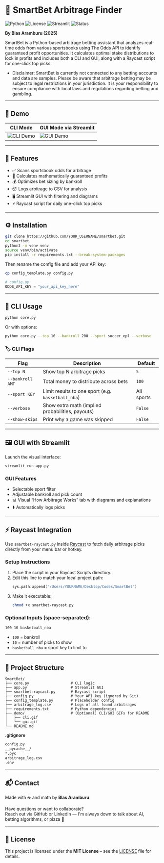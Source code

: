 # 💸 SmartBet Arbitrage Finder

![Python](https://img.shields.io/badge/python-3.9%2B-blue?logo=python)
![License](https://img.shields.io/badge/license-MIT-green)
![Streamlit](https://img.shields.io/badge/built%20with-streamlit-red?logo=streamlit)
![Status](https://img.shields.io/badge/status-actively--maintained-brightgreen)

**By Blas Aramburu (2025)**

SmartBet is a Python-based arbitrage betting assistant that analyzes real-time odds from various sportsbooks using The Odds API to identify guaranteed profit opportunities. It calculates optimal stake distributions to lock in profits and includes both a CLI and GUI, along with a Raycast script for one-click top picks.

* Disclaimer: SmartBet is currently not connected to any betting accounts and data are samples. Please be aware that arbitrage betting may be subject to legal restrictions in your jurisdiction. It is your responsibility to ensure compliance with local laws and regulations regarding betting and gambling.

---

## 🎥 Demo

| CLI Mode | GUI Mode via Streamlit |
|----------|-------------------------|
| ![CLI Demo](https://raw.githubusercontent.com/blarmont/smartbet/main/demo/sb_cli.gif) | ![GUI Demo](https://raw.githubusercontent.com/blarmont/smartbet/main/demo/sb_gui.gif) |

---

## 🚀 Features

- ✅ Scans sportsbook odds for arbitrage
- 🧠 Calculates mathematically guaranteed profits
- 💰 Optimizes bet sizing by bankroll
- 📦 Logs arbitrage to CSV for analysis
- 🖥️ Streamlit GUI with filtering and diagrams
- ⚡ Raycast script for daily one-click top picks

---

## ⚙️ Installation

```bash
git clone https://github.com/YOUR_USERNAME/smartbet.git
cd smartbet
python3 -m venv venv
source venv/bin/activate
pip install -r requirements.txt --break-system-packages
```

Then rename the config file and add your API key:

```bash
cp config_template.py config.py
```

```python
# config.py
ODDS_API_KEY = "your_api_key_here"
```

---

## 🧪 CLI Usage

```bash
python core.py
```

Or with options:

```bash
python core.py --top 10 --bankroll 200 --sport soccer_epl --verbose
```

### 🏷️ CLI Flags

| Flag             | Description                                           | Default     |
|------------------|-------------------------------------------------------|-------------|
| `--top N`        | Show top N arbitrage picks                            | `5`         |
| `--bankroll AMT` | Total money to distribute across bets                 | `100`       |
| `--sport KEY`    | Limit results to one sport (e.g. `basketball_nba`)    | All sports  |
| `--verbose`      | Show extra math (implied probabilities, payouts)      | `False`     |
| `--show-skips`   | Print why a game was skipped                          | `False`     |

---

## 🖼️ GUI with Streamlit

Launch the visual interface:

```bash
streamlit run app.py
```

### GUI Features

- Selectable sport filter
- Adjustable bankroll and pick count
- 📊 Visual “How Arbitrage Works” tab with diagrams and explanations
- ⬇️ Automatically logs picks

---

## ⚡ Raycast Integration

Use `smartbet-raycast.py` inside [Raycast](https://raycast.com) to fetch daily arbitrage picks directly from your menu bar or hotkey.

### Setup Instructions

1. Place the script in your Raycast Scripts directory.
2. Edit this line to match your local project path:
   ```python
   sys.path.append("/Users/YOURNAME/Desktop/Codes/SmartBet")
   ```
3. Make it executable:
   ```bash
   chmod +x smartbet-raycast.py
   ```

### Optional Inputs (space-separated):

```bash
100 10 basketball_nba
```

- `100` = bankroll
- `10` = number of picks to show
- `basketball_nba` = sport key to limit to

---

## 📁 Project Structure

```
SmartBet/
├── core.py                   # CLI logic
├── app.py                    # Streamlit GUI
├── smartbet-raycast.py       # Raycast script
├── config.py                 # Your API key (ignored by Git)
├── config_template.py        # Placeholder config
├── arbitrage_log.csv         # Logs of all found arbitrages
├── requirements.txt          # Python dependencies
├── demo/                     # (Optional) CLI/GUI GIFs for README
│   ├── cli.gif
│   └── gui.gif
└── README.md
```

**.gitignore**
```bash
config.py
__pycache__/
*.pyc
arbitrage_log.csv
.env
```

---

## 📬 Contact

Made with ☕ and math by **Blas Aramburu**

Have questions or want to collaborate?  
Reach out via GitHub or LinkedIn — I'm always down to talk about AI, betting algorithms, or pizza 🍕

---

## 📄 License

This project is licensed under the **MIT License** – see the [LICENSE](LICENSE) file for details.
